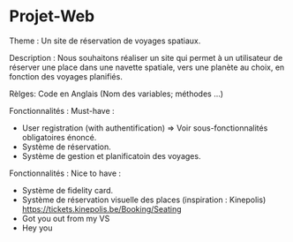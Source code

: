 # Projet-Web

Theme : Un site de réservation de voyages spatiaux.

Description : Nous souhaitons réaliser un site qui permet à un utilisateur de réserver une place dans une navette spatiale, vers une planète au choix, en fonction des voyages planifiés.

Rèlges: Code en Anglais (Nom des variables; méthodes ...)

Fonctionnalités : Must-have : 

- User registration (with authentification) => Voir sous-fonctionnalités obligatoires énoncé.
- Système de réservation.
- Système de gestion et planificatoin des voyages.


Fonctionnalités : Nice to have :
- Système de fidelity card.
- Système de réservation visuelle des places (inspiration : Kinepolis) https://tickets.kinepolis.be/Booking/Seating
- Got you out from my VS
- Hey you



